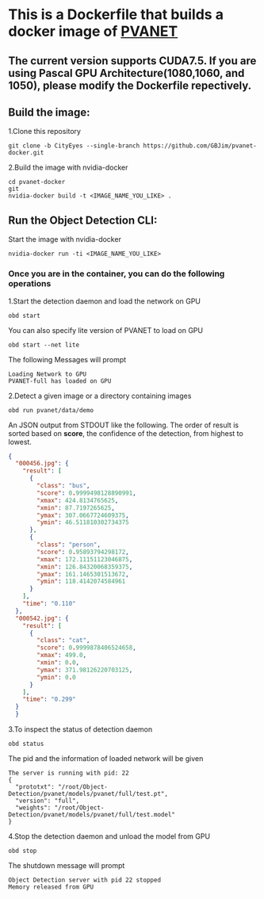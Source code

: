 # This is a Dockerfile that builds a docker image of [PVANET](https://github.com/sanghoon/pva-faster-rcnn)

## The current version supports CUDA7.5. If you are using Pascal GPU Architecture(1080,1060, and 1050), please modify the Dockerfile repectively.

## Build the image:
1.Clone this repository
```Shell
git clone -b CityEyes --single-branch https://github.com/GBJim/pvanet-docker.git
```

2.Build the image with nvidia-docker
```Shell
cd pvanet-docker
git 
nvidia-docker build -t <IMAGE_NAME_YOU_LIKE> .
```

## Run the Object Detection CLI:
Start the image with nvidia-docker
```Shell 
nvidia-docker run -ti <IMAGE_NAME_YOU_LIKE>
```
### Once you are in the container, you can do the following operations
1.Start the detection daemon and load the network on GPU
```Shell 
obd start
```
You can also specify lite version of PVANET to load on GPU
```Shell
obd start --net lite
```
The following Messages will prompt
```
Loading Network to GPU
PVANET-full has loaded on GPU
```

2.Detect a given image or a directory containing images
```Shell 
obd run pvanet/data/demo
```
An JSON output from STDOUT like the following. The order of result is sorted based on <b>score</b>, the confidence of the detection, from highest to lowest.
```Json
{
  "000456.jpg": {
    "result": [
      {
        "class": "bus", 
        "score": 0.9999498128890991, 
        "xmax": 424.8134765625, 
        "xmin": 87.7197265625, 
        "ymax": 307.0667724609375, 
        "ymin": 46.511810302734375
      }, 
      {
        "class": "person", 
        "score": 0.95893794298172, 
        "xmax": 172.11151123046875, 
        "xmin": 126.84320068359375, 
        "ymax": 161.1465301513672, 
        "ymin": 118.4142074584961
      }
    ], 
    "time": "0.110"
  }, 
  "000542.jpg": {
    "result": [
      {
        "class": "cat", 
        "score": 0.9999878406524658, 
        "xmax": 499.0, 
        "xmin": 0.0, 
        "ymax": 371.98126220703125, 
        "ymin": 0.0
      }
    ], 
    "time": "0.299"
  }
  }
```

3.To inspect the status of detection daemon
```Shell
obd status
```
The pid and the information of loaded network will be given
```Shell
The server is running with pid: 22
{
  "prototxt": "/root/Object-Detection/pvanet/models/pvanet/full/test.pt", 
  "version": "full", 
  "weights": "/root/Object-Detection/pvanet/models/pvanet/full/test.model"
}
```

4.Stop the detection daemon and unload the model from GPU
```Shell
obd stop
```
The shutdown message will prompt
```Shell
Object Detection server with pid 22 stopped
Memory released from GPU
```


